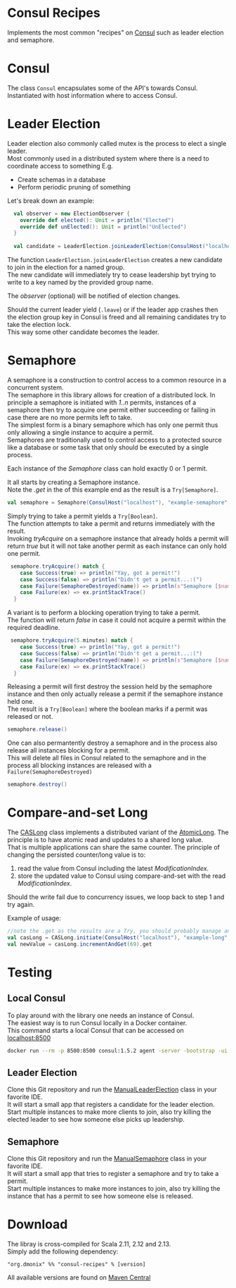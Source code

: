 # Consul Recipes
Implements the most common "recipes" on [Consul](https://www.consul.io) such as leader election and semaphore.

# Consul
The class `Consul` encapsulates some of the API's towards Consul.  
Instantiated with host information where to access Consul.   

# Leader Election
Leader election also commonly called mutex is the process to elect a single leader.  
Most commonly used in a distributed system where there is a need to coordinate access to something
E.g.
- Create schemas in a database
- Perform periodic pruning of something


Let's break down an example:

```scala
  val observer = new ElectionObserver {
    override def elected(): Unit = println("Elected")
    override def unElected(): Unit = println("UnElected")
  }
  
  val candidate = LeaderElection.joinLeaderElection(ConsulHost("localhost"), "example-group", None, Option(observer)) get
```

The function `LeaderElection.joinLeaderElection` creates a new candidate to join in the election for a named group.  
The new candidate will immediately try to cease leadership byt trying to write to a key named by the provided group name.   

The _observer_ (optional) will be notified of election changes.

Should the current leader yield (`.leave`) or if the leader app crashes then the election group key in Consul is freed and all remaining candidates try to take the election lock.  
This way some other candidate becomes the leader.


# Semaphore
A semaphore is a construction to control access to a common resource in a concurrent system.  
The semaphore in this library allows for creation of a distributed lock. 
In principle a semaphore is initiated with _1..n_ permits, instances of a semaphore then try to acquire one permit either succeeding or failing in case there are no more permits left to take.  
The simplest form is a binary semaphore which has only one permit thus only allowing a single instance to acquire a permit.  
Semaphores are traditionally used to control access to a protected source like a database or some task that only should be executed by a single process.     

Each instance of the _Semaphore_ class can hold exactly 0 or 1 permit.  

It all starts by creating a Semaphore instance.  
Note the _.get_ in the of this example end as the result is a `Try[Semaphore]`.
```scala
val semaphore = Semaphore(ConsulHost("localhost"), "example-semaphore", 1).get
````
Simply trying to take a permit yields a `Try[Boolean]`.  
The function attempts to take a permit and returns immediately with the result.  
Invoking _tryAcquire_ on a semaphore instance that already holds a permit will return _true_ but it will not take another permit as each instance can only hold one permit.
```scala
 semaphore.tryAcquire() match {
    case Success(true) => println("Yay, got a permit!")
    case Success(false) => println("Didn't get a permit...:(")
    case Failure(SemaphoreDestroyed(name)) => println(s"Semaphore [$name] was destroyed, just keep doing something else")
    case Failure(ex) => ex.printStackTrace()
  }
```
A variant is to perform a blocking operation trying to take a permit.   
The function will return _false_ in case it could not acquire a permit within the required deadline.
```scala
 semaphore.tryAcquire(5.minutes) match {
    case Success(true) => println("Yay, got a permit!")
    case Success(false) => println("Didn't get a permit...:(")
    case Failure(SemaphoreDestroyed(name)) => println(s"Semaphore [$name] was destroyed, just keep doing something else")
    case Failure(ex) => ex.printStackTrace()
  }
```

Releasing a permit will first destroy the session held by the semaphore instance and then only actually release a permit if the semaphore instance held one.   
The result is a `Try[Boolean]` where the boolean marks if a permit was released or not.   

```scala
semaphore.release()
```

One can also permantently destroy a semaphore and in the process also release all instances blocking for a permit.  
This will delete all files in Consul related to the semaphore and in the process all blocking instances are released with a `Failure(SemaphoreDestroyed)`
```scala
semaphore.destroy()
```

# Compare-and-set Long
The [CASLong](src/test/scala/org/dmonix/consul/CASLong.scala) class implements a distributed variant of the [AtomicLong](https://docs.oracle.com/javase/8/docs/api/java/util/concurrent/atomic/AtomicLong.html). The principle is to have atomic read and updates to a shared long value.  
That is multiple applications can share the same counter. 
The principle of changing the persisted counter/long value is to:  
1. read the value from Consul including the latest _ModificationIndex_.  
2. store the updated value to Consul using compare-and-set with the read _ModificationIndex_.  

Should the write fail due to concurrency issues, we loop back to step 1 and try again. 

Example of usage:
```scala
//note the .get as the results are a Try, you should probably manage any faults in a better way
val casLong = CASLong.initiate(ConsulHost("localhost"), "example-long", 0).get
val newValue = casLong.incrementAndGet(69).get
``` 

# Testing

## Local Consul
To play around with the library one needs an instance of Consul.   
The easiest way is to run Consul locally in a Docker container.  
This command starts a local Consul that can be accessed on [localhost:8500](http://localhost:8500)
```bash
docker run --rm -p 8500:8500 consul:1.5.2 agent -server -bootstrap -ui -client=0.0.0.0
``` 

## Leader Election
Clone this Git repository and run the [ManualLeaderElection](src/test/scala/org/dmonix/consul/ManualLeaderElection.scala) class in your favorite IDE.  
It will start a small app that registers a candidate for the leader election.  
Start multiple instances to make more clients to join, also try killing the elected leader to see how someone else picks up leadership.

## Semaphore
Clone this Git repository and run the [ManualSemaphore](src/test/scala/org/dmonix/consul/ManualSemaphore.scala) class in your favorite IDE.  
It will start a small app that tries to register a semaphore and try to take a permit.  
Start multiple instances to make more instances to join, also try killing the instance that has a permit to see how someone else is released.

# Download
The libray is cross-compiled for Scala 2.11, 2.12 and 2.13.  
Simply add the following dependency:
```
"org.dmonix" %% "consul-recipes" % [version]
```
All available versions are found on [Maven Central](https://search.maven.org/search?q=consul-recipes)